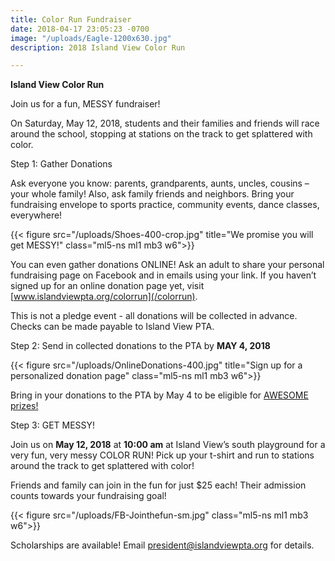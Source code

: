 ```yaml
---
title: Color Run Fundraiser
date: 2018-04-17 23:05:23 -0700
image: "/uploads/Eagle-1200x630.jpg"
description: 2018 Island View Color Run

---
```

**Island View Color Run**

Join us for a fun, MESSY fundraiser!

On Saturday, May 12, 2018, students and their families and friends will race around the school, stopping at stations on the track to get splattered with color.

Step 1: Gather Donations

Ask everyone you know: parents, grandparents, aunts, uncles, cousins – your whole family! Also, ask family friends and neighbors. Bring your fundraising envelope to sports practice, community events, dance classes, everywhere!

{{< figure src="/uploads/Shoes-400-crop.jpg" title="We promise you will get MESSY!" class="ml5-ns ml1 mb3 w6">}}

You can even gather donations ONLINE! Ask an adult to share your personal fundraising page on Facebook and in emails using your link. If you haven’t signed up for an online donation page yet, visit [www.islandviewpta.org/colorrun](/colorrun).

This is not a pledge event - all donations will be collected in advance. Checks can be made payable to Island View PTA.

Step 2: Send in collected donations to the PTA by **MAY 4, 2018**

{{< figure src="/uploads/OnlineDonations-400.jpg" title="Sign up for a personalized donation page" class="ml5-ns ml1 mb3 w6">}}

Bring in your donations to the PTA by May 4 to be eligible for [AWESOME prizes!](/news/color-run-prizes-/ "Awesome prizes")

Step 3: GET MESSY!

Join us on **May 12, 2018** at **10:00 am** at Island View’s south playground for a very fun, very messy COLOR RUN! Pick up your t-shirt and run to stations around the track to get splattered with color!

Friends and family can join in the fun for just $25 each! Their admission counts towards your fundraising goal!

{{< figure src="/uploads/FB-Jointhefun-sm.jpg" class="ml5-ns ml1 mb3 w6">}}

Scholarships are available! Email president@islandviewpta.org for details.